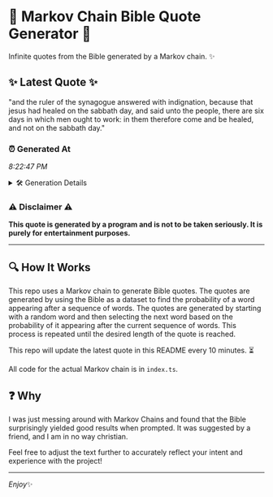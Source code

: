# 📖 Markov Chain Bible Quote Generator 📖

Infinite quotes from the Bible generated by a Markov chain. ✨

## ✨ Latest Quote ✨
"and the ruler of the synagogue answered with indignation, because that jesus had healed on the sabbath day, and said unto the people, there are six days in which men ought to work: in them therefore come and be healed, and not on the sabbath day."

### ⏰ Generated At
*8:22:47 PM*

<details>
    <summary>🛠️ Generation Details</summary>
    <p>
        <strong>🌱 Seed:</strong> and<br>
        <strong>🔄 Iterations:</strong> 45<br>
        <strong>📜 Context History:</strong><br>[ and ]: the<br>[ and, the ]: ruler<br>[ and, the, ruler ]: of<br>[ and, the, ruler, of ]: the<br>[ and, the, ruler, of, the ]: synagogue<br>[ and, the, ruler, of, the, synagogue ]: answered<br>[ the, ruler, of, the, synagogue, answered ]: with<br>[ ruler, of, the, synagogue, answered, with ]: indignation,<br>[ of, the, synagogue, answered, with, indignation, ]: because<br>[ the, synagogue, answered, with, indignation,, because ]: that<br>[ synagogue, answered, with, indignation,, because, that ]: jesus<br>[ answered, with, indignation,, because, that, jesus ]: had<br>[ with, indignation,, because, that, jesus, had ]: healed<br>[ indignation,, because, that, jesus, had, healed ]: on<br>[ because, that, jesus, had, healed, on ]: the<br>[ that, jesus, had, healed, on, the ]: sabbath<br>[ jesus, had, healed, on, the, sabbath ]: day,<br>[ had, healed, on, the, sabbath, day, ]: and<br>[ healed, on, the, sabbath, day,, and ]: said<br>[ on, the, sabbath, day,, and, said ]: unto<br>[ the, sabbath, day,, and, said, unto ]: the<br>[ sabbath, day,, and, said, unto, the ]: people,<br>[ day,, and, said, unto, the, people, ]: there<br>[ and, said, unto, the, people,, there ]: are<br>[ said, unto, the, people,, there, are ]: six<br>[ unto, the, people,, there, are, six ]: days<br>[ the, people,, there, are, six, days ]: in<br>[ people,, there, are, six, days, in ]: which<br>[ there, are, six, days, in, which ]: men<br>[ are, six, days, in, which, men ]: ought<br>[ six, days, in, which, men, ought ]: to<br>[ days, in, which, men, ought, to ]: work:<br>[ in, which, men, ought, to, work: ]: in<br>[ which, men, ought, to, work:, in ]: them<br>[ men, ought, to, work:, in, them ]: therefore<br>[ ought, to, work:, in, them, therefore ]: come<br>[ to, work:, in, them, therefore, come ]: and<br>[ work:, in, them, therefore, come, and ]: be<br>[ in, them, therefore, come, and, be ]: healed,<br>[ them, therefore, come, and, be, healed, ]: and<br>[ therefore, come, and, be, healed,, and ]: not<br>[ come, and, be, healed,, and, not ]: on<br>[ and, be, healed,, and, not, on ]: the<br>[ be, healed,, and, not, on, the ]: sabbath<br>[ healed,, and, not, on, the, sabbath ]: day.<br>
    </p>
</details>

### ⚠️ Disclaimer ⚠️
**This quote is generated by a program and is not to be taken seriously. It is purely for entertainment purposes.**

---

## 🔍 How It Works

This repo uses a Markov chain to generate Bible quotes. The quotes are generated by using the Bible as a dataset to find the probability of a word appearing after a sequence of words. The quotes are generated by starting with a random word and then selecting the next word based on the probability of it appearing after the current sequence of words. This process is repeated until the desired length of the quote is reached.

This repo will update the latest quote in this README every 10 minutes. ⏳

All code for the actual Markov chain is in `index.ts`.

## ❓ Why

I was just messing around with Markov Chains and found that the Bible surprisingly yielded good results when prompted. 
It was suggested by a friend, and I am in no way christian.

Feel free to adjust the text further to accurately reflect your intent and experience with the project!

---

*Enjoy*✨
